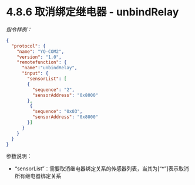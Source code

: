 # 4.8.6    取消绑定继电器 - unbindRelay

*指令样例：*

```json
{
  "protocol": {
    "name": "YQ-COM2",
    "version": "1.0",
    "remotefunction": {
      "name":"unbindRelay",
      "input": {
        "sensorList": [
        {
          "sequence": "2",
          "sensorAddress": "0x8000"
        }, 
         {
          "sequence": "0x03",
          "sensorAddress": "0x8000"
        }]
      }
    }
  }
}
```

参数说明：

* “sensorList”：需要取消继电器绑定关系的传感器列表，当其为[“*”]表示取消所有继电器绑定关系
